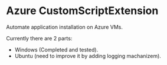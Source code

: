 # Azure CustomScriptExtension

Automate application installation on Azure VMs.

Currently there are 2 parts:
- Windows (Completed and tested).
- Ubuntu (need to improve it by adding logging machanizem).
